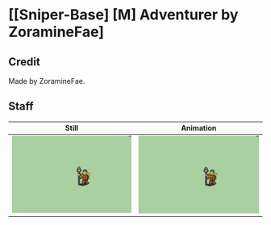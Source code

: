 # [\[Sniper-Base\] \[M\] Adventurer by ZoramineFae]

## Credit

Made by ZoramineFae.
	
## Staff

| Still | Animation |
| :---: | :-------: |
| ![Staff still](./Staff_000.png) | ![Staff animation](./Staff.gif) |
